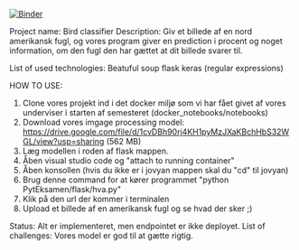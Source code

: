 [![Binder](https://mybinder.org/badge_logo.svg)](https://mybinder.org/v2/gh/MarcusJyl/PytEksamen/HEAD)

Project name: Bird classifier
Description:
Giv et billede af en nord amerikansk fugl, og vores program giver en prediction i procent og noget information, om den fugl den har gættet at dit billede svarer til.

List of used technologies:
Beatuful soup
flask
keras
(regular expressions)

HOW TO USE:
1. Clone vores projekt ind i det docker miljø som vi har fået givet af vores underviser i starten af semesteret (docker_notebooks/notebooks)
2. Download vores imgage processing model: https://drive.google.com/file/d/1cvDBh90rj4KH1pyMzJXaKBchHbS32WGL/view?usp=sharing (562 MB)
3. Læg modellen i roden af flask mappen.
4. Åben visual studio code og "attach to running container"
5. Åben konsollen (hvis du ikke er i jovyan mappen skal du "cd" til jovyan)
6. Brug denne command for at kører programmet "python PytEksamen/flask/hva.py"
7. Klik på den url der kommer i terminalen
8. Upload et billede af en amerikansk fugl og se hvad der sker ;)


Status: Alt er implementeret, men endpointet er ikke deployet.
List of challenges: Vores model er god til at gætte rigtig.
